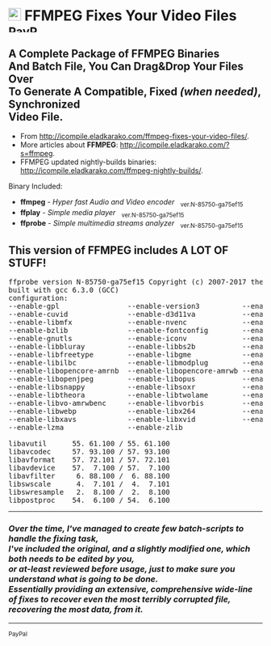 <h1><img width="25" height="25" src="https://i.imgur.com/E85KYmJ.png"/> FFMPEG Fixes Your Video Files &nbsp; <sub><a target="_blank" href="https://paypal.me/e1adkarak0" rel="nofollow"><img src="https://www.paypalobjects.com/webstatic/mktg/Logo/pp-logo-100px.png" width="60" height="16" border="0" alt="PayPal Donation"></a></sub></h1>

<h2>A Complete Package of FFMPEG Binaries<br/>And Batch File, You Can Drag&Drop Your Files Over<br/>To Generate A <strong>Compatible</strong>, <strong>Fixed</strong> <em>(when needed)</em>, <strong>Synchronized</strong><br/>Video File.</h2>

<ul>
<li>From <a href="http://icompile.eladkarako.com/ffmpeg-fixes-your-video-files/">http://icompile.eladkarako.com/ffmpeg-fixes-your-video-files/</a>.</li>
<li>More articles about <strong>FFMPEG</strong>: <a href="http://icompile.eladkarako.com/?s=ffmpeg">http://icompile.eladkarako.com/?s=ffmpeg</a>.</li>
<li>FFMPEG updated nightly-builds binaries: <a href="http://icompile.eladkarako.com/ffmpeg-nightly-builds/">http://icompile.eladkarako.com/ffmpeg-nightly-builds/</a>.</li>
</ul>

Binary Included:
<ul>
<li><strong>ffmpeg</strong> - <em>Hyper fast Audio and Video encoder</em> &nbsp; <sub>ver.N-85750-ga75ef15</sub></li>
<li><strong>ffplay</strong> - <em>Simple media player</em> &nbsp; <sub>ver.N-85750-ga75ef15</sub></li>
<li><strong>ffprobe</strong> - <em>Simple multimedia streams analyzer</em> &nbsp; <sub>ver.N-85750-ga75ef15</sub></li>
</ul>

<h2>This version of FFMPEG includes <strong>A LOT OF STUFF!</strong></h2>

<pre>
ffprobe version N-85750-ga75ef15 Copyright (c) 2007-2017 the FFmpeg developers
built with gcc 6.3.0 (GCC)
configuration: 
--enable-gpl                --enable-version3          --enable-cuda 
--enable-cuvid              --enable-d3d11va           --enable-dxva2 
--enable-libmfx             --enable-nvenc             --enable-avisynth
--enable-bzlib              --enable-fontconfig        --enable-frei0r
--enable-gnutls             --enable-iconv             --enable-libass
--enable-libbluray          --enable-libbs2b           --enable-libcaca 
--enable-libfreetype        --enable-libgme            --enable-libgsm
--enable-libilbc            --enable-libmodplug        --enable-libmp3lame
--enable-libopencore-amrnb  --enable-libopencore-amrwb --enable-libopenh264
--enable-libopenjpeg        --enable-libopus           --enable-librtmp 
--enable-libsnappy          --enable-libsoxr           --enable-libspeex 
--enable-libtheora          --enable-libtwolame        --enable-libvidstab 
--enable-libvo-amrwbenc     --enable-libvorbis         --enable-libvpx--enable-libwavpack 
--enable-libwebp            --enable-libx264           --enable-libx265 
--enable-libxavs            --enable-libxvid           --enable-libzimg 
--enable-lzma               --enable-zlib

libavutil      55. 61.100 / 55. 61.100
libavcodec     57. 93.100 / 57. 93.100
libavformat    57. 72.101 / 57. 72.101
libavdevice    57.  7.100 / 57.  7.100
libavfilter     6. 88.100 /  6. 88.100
libswscale      4.  7.101 /  4.  7.101
libswresample   2.  8.100 /  2.  8.100
libpostproc    54.  6.100 / 54.  6.100
</pre>

<hr/>

<h3><em>Over the time, I've managed to create few batch-scripts to handle the fixing task,<br/>
I've included the original, and a slightly modified one, which both needs to be edited by you,<br/>
or at-least reviewed before usage, just to make sure you understand what is going to be done.<br/>
Essentially providing an extensive, comprehensive wide-line of fixes to recover even the most terribly corrupted file,<br/>
recovering the most data, from it.</em></h3>

<hr/>

<sub><a target="_blank" href="https://paypal.me/e1adkarak0" rel="nofollow"><img src="https://www.paypalobjects.com/webstatic/mktg/Logo/pp-logo-100px.png" width="60" height="16" border="0" alt="PayPal Donation"></a></sub>

